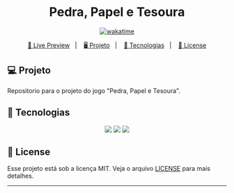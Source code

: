 <h1 align="center">
  Pedra, Papel e Tesoura
</h1>

<p align="center">
  <a href="https://wakatime.com/badge/user/68660678-6b86-4b78-98df-f5f41a37e1bc/project/d1cd31a1-a8fd-4a2b-be74-b6118eb1d490"><img src="https://wakatime.com/badge/user/68660678-6b86-4b78-98df-f5f41a37e1bc/project/d1cd31a1-a8fd-4a2b-be74-b6118eb1d490.svg" alt="wakatime"></a>
</p>

<p align="center">
  <a href="https://bh-tec.github.io/jogo-pedra-papel-tesoura">🔗 Live Preview</a>&nbsp;&nbsp;&nbsp;|&nbsp;&nbsp;&nbsp;
  <a href="#-projeto">🖥️ Projeto</a>&nbsp;&nbsp;&nbsp;|&nbsp;&nbsp;&nbsp;
  <a href="#-tecnologias">🚀 Tecnologias</a>&nbsp;&nbsp;&nbsp;|&nbsp;&nbsp;&nbsp;
  <a href="#-license">📝 License</a>
</p>

## 💻 Projeto

Repositorio para o projeto do jogo "Pedra, Papel e Tesoura".

## 🚀 Tecnologias

<p align="center">
  <img src="https://img.shields.io/badge/html5-%23E34F26.svg?style=for-the-badge&logo=html5&logoColor=white">
  <img src="https://img.shields.io/badge/css3-%231572B6.svg?style=for-the-badge&logo=css3&logoColor=white">
  <img src="https://img.shields.io/badge/javascript-%23323330.svg?style=for-the-badge&logo=javascript&logoColor=%23F7DF1E">
</p>

## 📝 License

Esse projeto está sob a licença MIT. Veja o arquivo [LICENSE](LICENSE) para mais detalhes.

---
